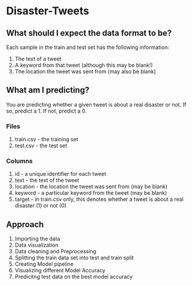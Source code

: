 # Disaster-Tweets

## What should I expect the data format to be?
Each sample in the train and test set has the following information:

1) The text of a tweet
2) A keyword from that tweet (although this may be blank!)
3) The location the tweet was sent from (may also be blank)


## What am I predicting?
You are predicting whether a given tweet is about a real disaster or not. If so, predict a 1. If not, predict a 0.

### Files
1) train.csv - the training set
2) test.csv - the test set

### Columns
1) id - a unique identifier for each tweet
2) text - the text of the tweet
3) location - the location the tweet was sent from (may be blank)
4) keyword - a particular keyword from the tweet (may be blank)
5) target - in train.csv only, this denotes whether a tweet is about a real disaster (1) or not (0)

## Approach
1) Importing the data
2) Data visualization
3) Data cleaning and Preprocessing 
4) Splitting the train data set into test and train split
5) Creating Model pipeline
6) Visualizing different Model Accuracy
7) Predicitng test data on the best model accuracy
